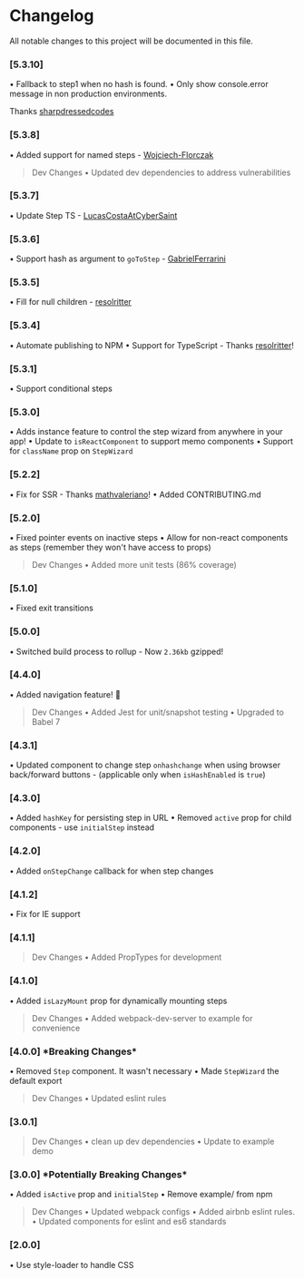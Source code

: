 # Changelog
All notable changes to this project will be documented in this file.

### [5.3.10]
• Fallback to step1 when no hash is found.
• Only show console.error message in non production environments.

Thanks [sharpdressedcodes](https://github.com/sharpdressedcodes)

### [5.3.8]
• Added support for named steps - [Wojciech-Florczak](https://github.com/Wojciech-Florczak)

> Dev Changes
• Updated dev dependencies to address vulnerabilities

### [5.3.7]
• Update Step TS - [LucasCostaAtCyberSaint](https://github.com/LucasCostaAtCyberSaint)

### [5.3.6]
• Support hash as argument to `goToStep` - [GabrielFerrarini](https://github.com/GabrielFerrarini)

### [5.3.5]
• Fill for null children - [resolritter](https://github.com/resolritter)

### [5.3.4]
• Automate publishing to NPM
• Support for TypeScript - Thanks [resolritter](https://github.com/resolritter)!

### [5.3.1]
• Support conditional steps

### [5.3.0]
• Adds instance feature to control the step wizard from anywhere in your app!
• Update to `isReactComponent` to support memo components
• Support for `className` prop on `StepWizard`

### [5.2.2]
• Fix for SSR - Thanks [mathvaleriano](https://github.com/mathvaleriano)!
• Added CONTRIBUTING.md

### [5.2.0]
• Fixed pointer events on inactive steps
• Allow for non-react components as steps (remember they won't have access to props)

> Dev Changes
• Added more unit tests (86% coverage)

### [5.1.0]
• Fixed exit transitions

### [5.0.0]
• Switched build process to rollup - Now `2.36kb` gzipped!

### [4.4.0]
• Added navigation feature! 🎉

> Dev Changes
• Added Jest for unit/snapshot testing
• Upgraded to Babel 7

### [4.3.1]
• Updated component to change step `onhashchange` when using browser back/forward buttons - (applicable only when `isHashEnabled` is `true`)

### [4.3.0]
• Added `hashKey` for persisting step in URL
• Removed `active` prop for child components - use `initialStep` instead

### [4.2.0]
• Added `onStepChange` callback for when step changes

### [4.1.2]
• Fix for IE support

### [4.1.1]
> Dev Changes
    • Added PropTypes for development

### [4.1.0]
• Added `isLazyMount` prop for dynamically mounting steps

> Dev Changes
    • Added webpack-dev-server to example for convenience

### [4.0.0] \*Breaking Changes\*
• Removed `Step` component. It wasn't necessary
• Made `StepWizard` the default export

> Dev Changes
    • Updated eslint rules

### [3.0.1]
> Dev Changes
• clean up dev dependencies
• Update to example demo

### [3.0.0] \*Potentially Breaking Changes\*
• Added `isActive` prop and `initialStep`
• Remove example/ from npm

> Dev Changes
• Updated webpack configs
• Added airbnb eslint rules.
• Updated components for eslint and es6 standards

### [2.0.0]
• Use style-loader to handle CSS